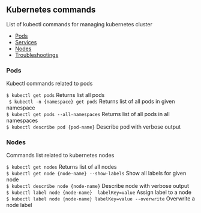 ## Kubernetes commands

List of kubectl commands for managing kubernetes cluster

- [Pods](#pods)
- [Services](#services)
- [Nodes](#nodes)
- [Troubleshootings](#troubleshootings)

### Pods
Kubectl commands related to pods  

``$ kubectl get pods``   Returns list all pods  
`` $ kubectl -n {namespace} get pods``  Returns list of all pods in given namespace  
 `` $ kubectl get pods --all-namespaces ``  Returns list of all pods in all namespaces  
 ``$ kubectl describe pod {pod-name}`` Describe pod with verbose output
  
### Nodes
 
 Commands list related to kubernetes nodes  
 
 ``$ kubectl get nodes``  Returns list of all nodes  
 ``$ kubectl get node {node-name} --show-labels``  Show all labels for given node  
 ``$ kubectl describe node {node-name}``  Describe node with verbose output  
``$ kubectl label node {node-name}  labelKey=value``  Assign label to a node  
``$ kubectl label node {node-name} labelKey=value --overwrite``   Overwrite a node label